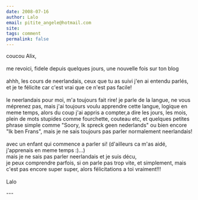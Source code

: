 ```yaml
---
date: 2008-07-16
author: Lalo
email: pitite_angele@hotmail.com
site: 
tags: comment
permalink: false
---
```


<p>coucou Alix,<br />
<br />
me revoici, fidele depuis quelques jours, une nouvelle fois sur ton blog<br />
<br />
ahhh, les cours de neerlandais, ceux que tu as suivi j'en ai entendu parlés, et je te félicite car c'est vrai que ce n'est pas facile!<br />
<br />
le neerlandais pour moi, m'a toujours fait rire! je parle de la langue, ne vous méprenez pas, mais j'ai toujours voulu apprendre cette langue, logique en meme temps, alors du coup j'ai appris a compter,a  dire les jours, les mois, plein de mots stupides comme fourchette, couteau etc, et quelques petites phrase simple comme &quot;Soory, Ik spreck geen nederlands&quot; ou bien encore &quot;Ik ben Frans&quot;, mais je ne sais toujours pas parler normalement neerlandais!<br />
<br />
avec un enfant qui commence a parler si! (d'ailleurs ca m'as aidé, j'apprenais en meme temps :)...)<br />
mais je ne sais pas parler neerlandais et je suis décu,<br />
je peux comprendre parfois, si on parle pas trop vite, et simplement, mais c'est pas encore super super, alors félicitations a toi vraiment!!!<br />
<br />
Lalo</p>
---